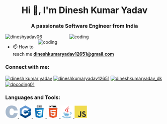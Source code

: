 <h1 align="center">Hi 👋, I'm Dinesh Kumar Yadav</h1>
<h3 align="center">A passionate Software Engineer from India</h3>

<img align = "right" alt="coding" width="300" src="https://cdn.dribbble.com/users/1292677/screenshots/6139167/avento.gif">
<img align = "right" alt="coding" width="400" src="https://media3.giphy.com/media/26tn33aiTi1jkl6H6/giphy.gif">

<p align="left"> <img src="https://komarev.com/ghpvc/?username=dineshyadav06&label=Profile%20views&color=0e75b6&style=flat" alt="dineshyadav06" /> </p>

- 📫 How to reach me **dineshkumaryadav12651@gmail.com**

<h3 align="left">Connect with me:</h3>
<p align="left">
<a href="www.linkedin.com/in/dinesh-kumar-yadav-7796382bb" target="blank"><img align="center" src="https://raw.githubusercontent.com/rahuldkjain/github-profile-readme-generator/master/src/images/icons/Social/linked-in-alt.svg" alt="dinesh kumar yadav" height="30" width="40" /></a>
<a href="https://leetcode.com/u/dineshkumaryadav12651/" target="blank"><img align="center" src="https://th.bing.com/th/id/OIP.oWiIFkqOXUhNT0xcBbLBagHaHa?r=0&o=7rm=3&rs=1&pid=ImgDetMain&o=7&rm=3" alt="dineshkumaryadav12651" height="30" width="40" /></a>
 <a href="https://instagram.com/dineshkumaryadav_dk" target="blank"><img align="center" src="https://raw.githubusercontent.com/rahuldkjain/github-profile-readme-generator/master/src/images/icons/Social/instagram.svg" alt="dineshkumaryadav_dk" height="30" width="40" /></a>
<a href="www.youtube.com/@DpCoding01" target="blank"><img align="center" src="https://raw.githubusercontent.com/rahuldkjain/github-profile-readme-generator/master/src/images/icons/Social/youtube.svg" alt="dpcoding01" height="30" width="40" /></a>
</p>

<h3 align="left">Languages and Tools:</h3>
<p align="left"> <a href="https://www.cprogramming.com/" target="_blank" rel="noreferrer"> <img src="https://raw.githubusercontent.com/devicons/devicon/master/icons/c/c-original.svg" alt="c" width="40" height="40"/> </a> <a href="https://www.w3schools.com/cpp/" target="_blank" rel="noreferrer"> <img src="https://raw.githubusercontent.com/devicons/devicon/master/icons/cplusplus/cplusplus-original.svg" alt="cplusplus" width="40" height="40"/> </a> <a href="https://www.w3schools.com/css/" target="_blank" rel="noreferrer"> <img src="https://raw.githubusercontent.com/devicons/devicon/master/icons/css3/css3-original-wordmark.svg" alt="css3" width="40" height="40"/> </a> <a href="https://www.w3.org/html/" target="_blank" rel="noreferrer"> <img src="https://raw.githubusercontent.com/devicons/devicon/master/icons/html5/html5-original-wordmark.svg" alt="html5" width="40" height="40"/> </a> <a href="https://www.java.com" target="_blank" rel="noreferrer"> <img src="https://raw.githubusercontent.com/devicons/devicon/master/icons/java/java-original.svg" alt="java" width="40" height="40"/> </a> <a href="https://developer.mozilla.org/en-US/docs/Web/JavaScript" target="_blank" rel="noreferrer"> <img src="https://raw.githubusercontent.com/devicons/devicon/master/icons/javascript/javascript-original.svg" alt="javascript" width="40" height="40"/> </a> </p>






<!--
**DineshYadav06/DineshYadav06** is a ✨ _special_ ✨ repository because its `README.md` (this file) appears on your GitHub profile.

Here are some ideas to get you started:

- 🔭 I’m currently working on ...
- 🌱 I’m currently learning ...
- 👯 I’m looking to collaborate on ...
- 🤔 I’m looking for help with ...
- 💬 Ask me about ...
- 📫 How to reach me: ...
- 😄 Pronouns: ...
- ⚡ Fun fact: ...
-->
